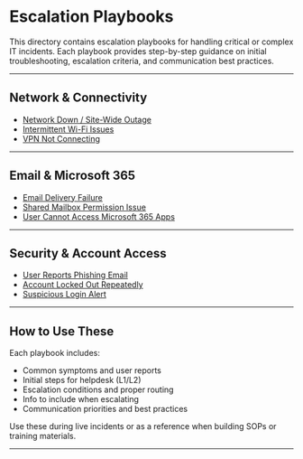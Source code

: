 # Escalation Playbooks

This directory contains escalation playbooks for handling critical or complex IT incidents. Each playbook provides step-by-step guidance on initial troubleshooting, escalation criteria, and communication best practices.

---

## Network & Connectivity

- [Network Down / Site-Wide Outage](./network-down-site-outage.md)
- [Intermittent Wi-Fi Issues](./intermittent-wifi-issues.md)
- [VPN Not Connecting](./vpn-not-connecting.md)

---

## Email & Microsoft 365

- [Email Delivery Failure](./email-delivery-failure.md)
- [Shared Mailbox Permission Issue](./shared-mailbox-permission-issue.md)
- [User Cannot Access Microsoft 365 Apps](./user-cannot-access-m365-apps.md)

---

## Security & Account Access

- [User Reports Phishing Email](./user-reports-phishing-email.md)
- [Account Locked Out Repeatedly](./account-locked-out-repeatedly.md)
- [Suspicious Login Alert](./suspicious-login-alert.md)

---

## How to Use These

Each playbook includes:
- Common symptoms and user reports
- Initial steps for helpdesk (L1/L2)
- Escalation conditions and proper routing
- Info to include when escalating
- Communication priorities and best practices

Use these during live incidents or as a reference when building SOPs or training materials.

---
